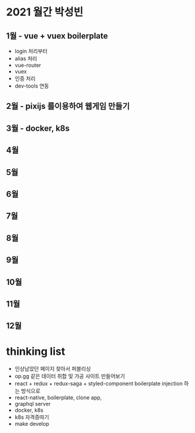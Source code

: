 # 2021 월간 박성빈

## 1월 - vue + vuex boilerplate
- login 처리부터
- alias 처리
- vue-router
- vuex
- 인증 처리
- dev-tools 연동

## 2월 - pixijs 를이용하여 웹게임 만들기


## 3월 - docker, k8s

## 4월

## 5월

## 6월

## 7월

## 8월

## 9월

## 10월

## 11월

## 12월

# thinking list
- 인상남았던 페이지 찾아서 퍼블리싱
- op.gg 같은 데이터 취합 및 가공 사이트 만들어보기
- react + redux + redux-saga + styled-component boilerplate injection 하는 방식으로
- react-native, boilerplate, clone app, 
- graphql server
- docker, k8s
- k8s 자격증따기
- make develop